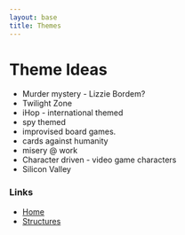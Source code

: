 ```yaml
---
layout: base
title: Themes
---
```

# Theme Ideas

* Murder mystery - Lizzie Bordem?
* Twilight Zone 
* iHop - international themed
* spy themed 
* improvised board games.
* cards against humanity
* misery @ work 
* Character driven - video game characters
* Silicon Valley 

### Links
* [Home]("index.html")
* [Structures]("structure.html")

